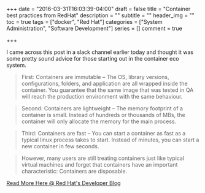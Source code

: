 +++
date = "2016-03-31T16:03:39-04:00"
draft = false
title = "Container best practices from RedHat"
description = ""
subtitle = ""
header_img = ""
toc = true
tags = ["docker", "Red Hat"]
categories = ["System Administration", "Software Development"]
series = []
comment = true

+++

I came across this post in a slack channel earlier today and thought it was some pretty sound advice for those starting out in the container eco system.


>First: Containers are immutable – The OS, library versions, configurations, folders, and application are all wrapped inside the container. You guarantee that the same image that was tested in QA will reach the production environment with the same behaviour.

>Second: Containers are lightweight – The memory footprint of a container is small. Instead of hundreds or thousands of MBs, the container will only allocate the memory for the main process.

>Third: Containers are fast – You can start a container as fast as a typical linux process takes to start. Instead of minutes, you can start a new container in few seconds.

>However, many users are still treating containers just like typical virtual machines and forget that containers have an important characteristic: Containers are disposable.

[Read More Here @ Red Hat's Developer Blog](http://developerblog.redhat.com/2016/02/24/10-things-to-avoid-in-docker-containers/)
